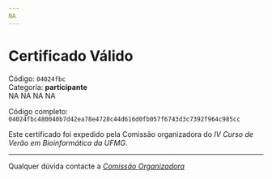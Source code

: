 ```yaml
---
NA
---
```


# Certificado Válido

Código: `04024fbc`<br>
Categoria: **participante**<br>
NA
NA
NA
NA


Código completo: `04024fbc480040b7d42ea78e4728c44d616d0fb057f6743d3c7392f964c985cc`


Este certificado foi expedido pela Comissão organizadora do *IV Curso de Verão em Bioinformática da UFMG*.

----

Qualquer dúvida contacte a [_Comissão Organizadora_](<mailto:cursobioinfoufmg@gmail.com$subject=[Certificados]>)

